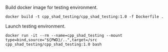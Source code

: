 
Build docker image for testing environment.

```
docker build -t cpp_shad_testing/cpp_shad_testing:1.0 -f Dockerfile .
```

Launch testing environment.

```
docker run -it --rm --name=cpp_shad_testing --mount type=bind,source="${PWD}/..",target=/src cpp_shad_testing/cpp_shad_testing:1.0 bash 
```

